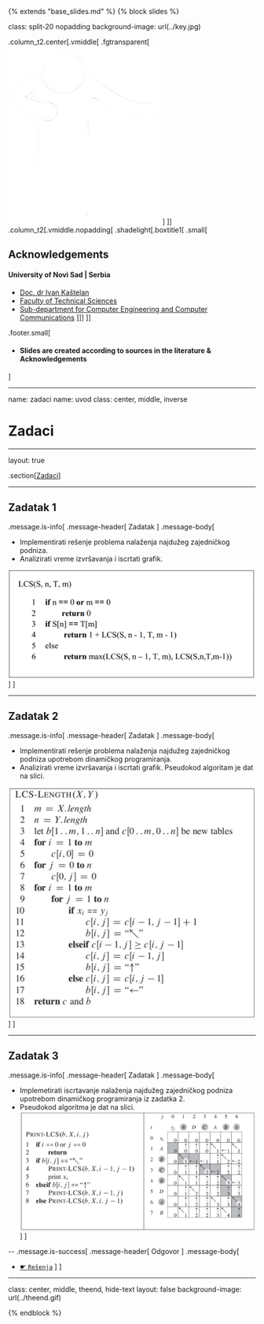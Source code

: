 {% extends "base_slides.md" %}
{% block slides %}


class: split-20 nopadding
background-image: url(../key.jpg)

.column_t2.center[.vmiddle[
.fgtransparent[
![:scale 80%](../zahvalnica.png)
]
]]
.column_t2[.vmiddle.nopadding[
.shadelight[.boxtitle1[
.small[
## Acknowledgements

#### University of Novi Sad | Serbia

- [Doc. dr Ivan Kaštelan](http://www.rt-rk.uns.ac.rs/nastavno-osoblje/doc-dr-ivan-kaštelan)
- [Faculty of Technical Sciences](http://ftn.uns.ac.rs/)
- [Sub-department for Computer Engineering and Computer Communications](http://www.rt-rk.uns.ac.rs)
]]]
]]

.footer.small[
- #### Slides are created according to sources in the literature & Acknowledgements
]
 
---

name: zadaci
name: uvod 
class: center, middle, inverse

# Zadaci

---
layout: true

.section[[Zadaci](#sadrzaj)]

---

## Zadatak 1 

.message.is-info[
.message-header[
Zadatak
]
.message-body[
- Implementirati rešenje problema nalaženja najdužeg zajedničkog podniza. 
- Analizirati vreme izvršavanja i iscrtati grafik.

![:scale 70%](img/z12/z1.png)
]
]

---
## Zadatak 2

.message.is-info[
.message-header[
Zadatak
]
.message-body[
- Implementirati rešenje problema nalaženja najdužeg zajedničkog podniza upotrebom dinamičkog programiranja. 
- Analizirati vreme izvršavanja i iscrtati grafik. Pseudokod algoritam je dat na slici.

![:scale 40%](img/z12/z2.png)
]
]

---
## Zadatak 3

.message.is-info[
.message-header[
Zadatak
]
.message-body[
- Implemetirati iscrtavanje nalaženja najdužeg zajedničkog podniza upotrebom dinamičkog programiranja iz zadatka 2. 
- Pseudokod algoritma je dat na slici.
  ![:scale 57%](img/z12/z3.png)
]
]

--
.message.is-success[
.message-header[
Odgovor
]
.message-body[
- <a target="_blank" rel="noopener noreferrer" href="../python-z12-resenja"> ☛ `Rešenja`</a>
]
]

---

class: center, middle, theend, hide-text
layout: false
background-image: url(../theend.gif)

{% endblock %}